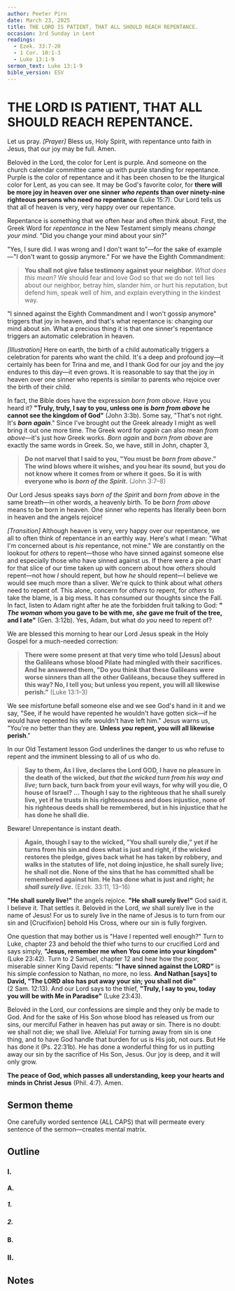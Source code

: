 ```yaml
---
author: Peeter Pirn
date: March 23, 2025
title: THE LORD IS PATIENT, THAT ALL SHOULD REACH REPENTANCE.
occasion: 3rd Sunday in Lent
readings:
  - Ezek. 33:7-20
  - 1 Cor. 10:1-3
  - Luke 13:1-9
sermon_text: Luke 13:1-9
bible_version: ESV
---
```


# THE LORD IS PATIENT, THAT ALL SHOULD REACH REPENTANCE.

Let us pray. *\[Prayer]*  Bless us, Holy Spirit, with repentance unto faith in Jesus, that our joy may be full. Amen.

Belovèd in the Lord, the color for Lent is purple. And someone on the church calendar committee came up with purple standing for repentance. Purple is the color of repentance and it has been chosen to be the liturgical color for Lent, as you can see. It may be God's favorite color, for **there will be more joy in heaven over one sinner** ***who repents*** **than over ninety-nine righteous persons who need no repentance** (Luke 15:7). Our Lord tells us that all of heaven is very, very happy over our repentance.

Repentance is something that we often hear and often think about. First, the Greek Word for *repentance* in the New Testament simply means *change your mind*. "Did you change your mind about your sin?"

"Yes, I sure did. I was wrong and I don't want to"—for the sake of example—"I don't want to gossip anymore." For we have the Eighth Commandment:
> **You shall not give false testimony against your neighbor.**  *What does this mean?*  We should fear and love God so that we do not tell lies about our neighbor, betray him, slander him, or hurt his reputation, but defend him, speak well of him, and explain everything in the kindest way.

"I sinned against the Eighth Commandment and I won't gossip anymore" triggers that joy in heaven, and that's what repentance is: changing our mind about sin. What a precious thing it is that one sinner's repentance triggers an automatic celebration in heaven.

*\[Illustration]*  Here on earth, the birth of a child automatically triggers a celebration for parents who want the child. It's a deep and profound joy—it certainly has been for Trina and me, and I thank God for our joy and the joy endures to this day—it even grows. It is reasonable to say that the joy in heaven over one sinner who repents is similar to parents who rejoice over the birth of their child.

In fact, the Bible does have the expression *born from above*. Have you heard it? **"Truly, truly, I say to you, unless one is** ***born*** ***from above*** **he cannot see the kingdom of God"**  (John 3:3b). Some say, "That's not right. It's ***born*** ***again***." Since I've brought out the Greek already I might as well bring it out one more time. The Greek word for *again* can also mean *from above*—it's just how Greek works. *Born again* and *born from above* are exactly the same words in Greek. So, we have, still in John, chapter 3,
> **Do not marvel that I said to you, "You must be** ***born from above*." The wind blows where it wishes, and you hear its sound, but you do not know where it comes from or where it goes. So it is with everyone who is** ***born of the Spirit*.**  (John 3:7–8)

Our Lord Jesus speaks says *born of the Spirit* and *born from above* in the same breath—in other words, a heavenly birth. To be *born from above* means to be born in heaven. One sinner who repents has literally been born in heaven and the angels rejoice!

*\[Transition]*  Although heaven is very, very happy over our repentance, we all to often think of repentance in an earthly way. Here's what I mean: "What I'm concerned about is *his* repentance, not mine." We are constantly on the lookout for *others* to repent—those who have sinned against someone else and especially those who have sinned against us. If there were a pie chart for that slice of our time taken up with concern about how *others* should repent—not how *I* should repent, but how *he* should repent—I believe we would see much more than a sliver. We're quick to think about what *others* need to repent of. This alone, concern for *others* to repent, for *others* to take the blame, is a big mess. It has consumed our thoughts since the Fall. In fact, listen to Adam right after he ate the forbidden fruit talking to God: **"** ***The woman*** **whom you gave to be with me,**  ***she*** **gave me fruit of the tree, and I ate"**  (Gen. 3:12b). Yes, Adam, but what do *you* need to repent of?

We are blessed this morning to hear our Lord Jesus speak in the Holy Gospel for a much-needed correction:
> **There were some present at that very time who told \[Jesus] about the Galileans whose blood Pilate had mingled with their sacrifices. And he answered them, "Do you think that these Galileans were worse sinners than all the other Galileans, because they suffered in this way? No, I tell you; but unless you repent, you will all likewise perish."**  (Luke 13:1–3)

We see misfortune befall someone else and we see God's hand in it and we say, "See, if he would have repented he wouldn't have gotten sick—if he would have repented his wife wouldn't have left him." Jesus warns us, "You're no better than they are. **Unless** ***you*** **repent, you will all likewise perish**."

In our Old Testament lesson God underlines the danger to us who refuse to repent and the imminent blessing to all of us who do.
> **Say to them, As I live, declares the Lord GOD, I have no pleasure in the death of the wicked,** ***but that the wicked turn from his way*** ***and live*; turn back, turn back from your evil ways, for why will you die, O house of Israel? … Though I say to the righteous that he shall surely live, yet if he trusts in his righteousness and does injustice, none of his righteous deeds shall be remembered, but in his injustice that he has done he shall die.**

Beware! Unrepentance is instant death.
> **Again, though I say to the wicked, "You shall surely die," yet if he turns from his sin and does what is just and right, if the wicked restores the pledge, gives back what he has taken by robbery, and walks in the statutes of life, not doing injustice, he shall surely live; he shall not die. None of the sins that he has committed shall be remembered against him. He has done what is just and right;** ***he shall surely live*.**  (Ezek. 33:11, 13–16)


**"He shall surely live!"**  the angels rejoice. **"He shall surely live!"**  God said it. I believe it. That settles it. Belovèd in the Lord, *we* shall surely live in the name of Jesus! For us to surely live in the name of Jesus is to turn from our sin and \[Crucifixion] behold His Cross, where our sin is fully forgiven.

One question that may bother us is "Have I repented well enough?" Turn to Luke, chapter 23 and behold the thief who turns to our crucified Lord and says simply, **"Jesus, remember me when You come into your kingdom"**  (Luke 23:42). Turn to 2 Samuel, chapter 12 and hear how the poor, miserable sinner King David repents: **"I have sinned against the LORD"**  is his simple confession to Nathan, no more, no less. **And Nathan \[says] to David, "The LORD also has put away your sin; you shall not die"**  (2 Sam. 12:13). And our Lord says to the thief, **"Truly, I say to you, today you will be with Me in Paradise"**  (Luke 23:43).

Belovèd in the Lord, our confessions are simple and they only be made to God. And for the sake of His Son whose blood has released us from our sins, our merciful Father in heaven has put away or sin. There is no doubt: we shall not die; we shall live. Alleluia! For turning away from sin is one thing, and to have God handle that burden for us is His job, not ours. But He has done it (Ps. 22:31b). He has done a wonderful thing for us in putting away our sin by the sacrifice of His Son, Jesus. Our joy is deep, and it will only grow.

**The peace of God, which passes all understanding, keep your hearts and minds in Christ Jesus** (Phil. 4:7). Amen.

## Sermon theme
One carefully worded sentence (ALL CAPS) that will permeate every sentence of the sermon—creates mental matrix.
## Outline
### I.
#### A.
##### 1.
##### 2.
#### B.
### II.
## Notes